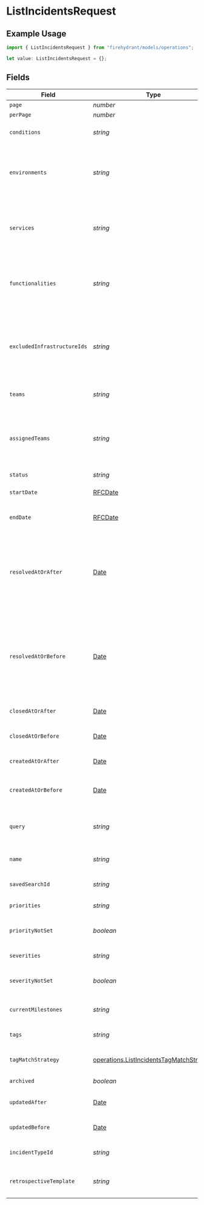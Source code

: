 # ListIncidentsRequest

## Example Usage

```typescript
import { ListIncidentsRequest } from "firehydrant/models/operations";

let value: ListIncidentsRequest = {};
```

## Fields

| Field                                                                                                                                                                                         | Type                                                                                                                                                                                          | Required                                                                                                                                                                                      | Description                                                                                                                                                                                   |
| --------------------------------------------------------------------------------------------------------------------------------------------------------------------------------------------- | --------------------------------------------------------------------------------------------------------------------------------------------------------------------------------------------- | --------------------------------------------------------------------------------------------------------------------------------------------------------------------------------------------- | --------------------------------------------------------------------------------------------------------------------------------------------------------------------------------------------- |
| `page`                                                                                                                                                                                        | *number*                                                                                                                                                                                      | :heavy_minus_sign:                                                                                                                                                                            | N/A                                                                                                                                                                                           |
| `perPage`                                                                                                                                                                                     | *number*                                                                                                                                                                                      | :heavy_minus_sign:                                                                                                                                                                            | N/A                                                                                                                                                                                           |
| `conditions`                                                                                                                                                                                  | *string*                                                                                                                                                                                      | :heavy_minus_sign:                                                                                                                                                                            | A JSON string that defines 'logic' and 'user_data'                                                                                                                                            |
| `environments`                                                                                                                                                                                | *string*                                                                                                                                                                                      | :heavy_minus_sign:                                                                                                                                                                            | A comma separated list of environment IDs or 'is_empty' to filter for incidents with no impacted environments                                                                                 |
| `services`                                                                                                                                                                                    | *string*                                                                                                                                                                                      | :heavy_minus_sign:                                                                                                                                                                            | A comma separated list of service IDs or 'is_empty' to filter for incidents with no impacted services                                                                                         |
| `functionalities`                                                                                                                                                                             | *string*                                                                                                                                                                                      | :heavy_minus_sign:                                                                                                                                                                            | A comma separated list of functionality IDs or 'is_empty' to filter for incidents with no impacted functionalities                                                                            |
| `excludedInfrastructureIds`                                                                                                                                                                   | *string*                                                                                                                                                                                      | :heavy_minus_sign:                                                                                                                                                                            | A comma separated list of infrastructure IDs. Returns incidents that do not have the following infrastructure ids associated with them.                                                       |
| `teams`                                                                                                                                                                                       | *string*                                                                                                                                                                                      | :heavy_minus_sign:                                                                                                                                                                            | A comma separated list of team IDs                                                                                                                                                            |
| `assignedTeams`                                                                                                                                                                               | *string*                                                                                                                                                                                      | :heavy_minus_sign:                                                                                                                                                                            | A comma separated list of IDs for assigned teams or 'is_empty' to filter for incidents with no active team assignments                                                                        |
| `status`                                                                                                                                                                                      | *string*                                                                                                                                                                                      | :heavy_minus_sign:                                                                                                                                                                            | Incident status                                                                                                                                                                               |
| `startDate`                                                                                                                                                                                   | [RFCDate](../../types/rfcdate.md)                                                                                                                                                             | :heavy_minus_sign:                                                                                                                                                                            | Filters for incidents that started on or after this date                                                                                                                                      |
| `endDate`                                                                                                                                                                                     | [RFCDate](../../types/rfcdate.md)                                                                                                                                                             | :heavy_minus_sign:                                                                                                                                                                            | Filters for incidents that started on or before this date                                                                                                                                     |
| `resolvedAtOrAfter`                                                                                                                                                                           | [Date](https://developer.mozilla.org/en-US/docs/Web/JavaScript/Reference/Global_Objects/Date)                                                                                                 | :heavy_minus_sign:                                                                                                                                                                            | Filters for incidents that were resolved at or after this time. Combine this with the `current_milestones` parameter if you wish to omit incidents that were re-opened and are still active.  |
| `resolvedAtOrBefore`                                                                                                                                                                          | [Date](https://developer.mozilla.org/en-US/docs/Web/JavaScript/Reference/Global_Objects/Date)                                                                                                 | :heavy_minus_sign:                                                                                                                                                                            | Filters for incidents that were resolved at or before this time. Combine this with the `current_milestones` parameter if you wish to omit incidents that were re-opened and are still active. |
| `closedAtOrAfter`                                                                                                                                                                             | [Date](https://developer.mozilla.org/en-US/docs/Web/JavaScript/Reference/Global_Objects/Date)                                                                                                 | :heavy_minus_sign:                                                                                                                                                                            | Filters for incidents that were closed at or after this time                                                                                                                                  |
| `closedAtOrBefore`                                                                                                                                                                            | [Date](https://developer.mozilla.org/en-US/docs/Web/JavaScript/Reference/Global_Objects/Date)                                                                                                 | :heavy_minus_sign:                                                                                                                                                                            | Filters for incidents that were closed at or before this time                                                                                                                                 |
| `createdAtOrAfter`                                                                                                                                                                            | [Date](https://developer.mozilla.org/en-US/docs/Web/JavaScript/Reference/Global_Objects/Date)                                                                                                 | :heavy_minus_sign:                                                                                                                                                                            | Filters for incidents that were created at or after this time                                                                                                                                 |
| `createdAtOrBefore`                                                                                                                                                                           | [Date](https://developer.mozilla.org/en-US/docs/Web/JavaScript/Reference/Global_Objects/Date)                                                                                                 | :heavy_minus_sign:                                                                                                                                                                            | Filters for incidents that were created at or before this time                                                                                                                                |
| `query`                                                                                                                                                                                       | *string*                                                                                                                                                                                      | :heavy_minus_sign:                                                                                                                                                                            | A text query for an incident that searches on name, summary, and desciption                                                                                                                   |
| `name`                                                                                                                                                                                        | *string*                                                                                                                                                                                      | :heavy_minus_sign:                                                                                                                                                                            | A query to search incidents by their name                                                                                                                                                     |
| `savedSearchId`                                                                                                                                                                               | *string*                                                                                                                                                                                      | :heavy_minus_sign:                                                                                                                                                                            | The id of a previously saved search.                                                                                                                                                          |
| `priorities`                                                                                                                                                                                  | *string*                                                                                                                                                                                      | :heavy_minus_sign:                                                                                                                                                                            | A text value of priority                                                                                                                                                                      |
| `priorityNotSet`                                                                                                                                                                              | *boolean*                                                                                                                                                                                     | :heavy_minus_sign:                                                                                                                                                                            | Flag for including incidents where priority has not been set                                                                                                                                  |
| `severities`                                                                                                                                                                                  | *string*                                                                                                                                                                                      | :heavy_minus_sign:                                                                                                                                                                            | A text value of severity                                                                                                                                                                      |
| `severityNotSet`                                                                                                                                                                              | *boolean*                                                                                                                                                                                     | :heavy_minus_sign:                                                                                                                                                                            | Flag for including incidents where severity has not been set                                                                                                                                  |
| `currentMilestones`                                                                                                                                                                           | *string*                                                                                                                                                                                      | :heavy_minus_sign:                                                                                                                                                                            | A comma separated list of current milestones                                                                                                                                                  |
| `tags`                                                                                                                                                                                        | *string*                                                                                                                                                                                      | :heavy_minus_sign:                                                                                                                                                                            | A comma separated list of tags                                                                                                                                                                |
| `tagMatchStrategy`                                                                                                                                                                            | [operations.ListIncidentsTagMatchStrategy](../../models/operations/listincidentstagmatchstrategy.md)                                                                                          | :heavy_minus_sign:                                                                                                                                                                            | A matching strategy for the tags provided                                                                                                                                                     |
| `archived`                                                                                                                                                                                    | *boolean*                                                                                                                                                                                     | :heavy_minus_sign:                                                                                                                                                                            | Return archived incidents                                                                                                                                                                     |
| `updatedAfter`                                                                                                                                                                                | [Date](https://developer.mozilla.org/en-US/docs/Web/JavaScript/Reference/Global_Objects/Date)                                                                                                 | :heavy_minus_sign:                                                                                                                                                                            | Filters for incidents that were updated after this date                                                                                                                                       |
| `updatedBefore`                                                                                                                                                                               | [Date](https://developer.mozilla.org/en-US/docs/Web/JavaScript/Reference/Global_Objects/Date)                                                                                                 | :heavy_minus_sign:                                                                                                                                                                            | Filters for incidents that were updated before this date                                                                                                                                      |
| `incidentTypeId`                                                                                                                                                                              | *string*                                                                                                                                                                                      | :heavy_minus_sign:                                                                                                                                                                            | A comma separated list of incident type IDs                                                                                                                                                   |
| `retrospectiveTemplate`                                                                                                                                                                       | *string*                                                                                                                                                                                      | :heavy_minus_sign:                                                                                                                                                                            | A comma separated list of retrospective template IDs                                                                                                                                          |